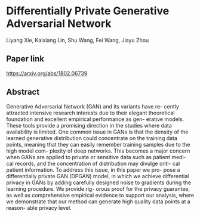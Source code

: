 # Differentially Private Generative Adversarial Network
Liyang Xie, Kaixiang Lin, Shu Wang, Fei Wang, Jiayu Zhou

## Paper link
https://arxiv.org/abs/1802.06739

## Abstract
Generative Adversarial Network (GAN) and its variants have re-
cently attracted intensive research interests due to their elegant
theoretical foundation and excellent empirical performance as gen-
erative models. These tools provide a promising direction in the
studies where data availability is limited. One common issue in
GANs is that the density of the learned generative distribution
could concentrate on the training data points, meaning that they
can easily remember training samples due to the high model com-
plexity of deep networks. This becomes a major concern when
GANs are applied to private or sensitive data such as patient medi-
cal records, and the concentration of distribution may divulge criti-
cal patient information. To address this issue, in this paper we pro-
pose a differentially private GAN (DPGAN) model, in which we
achieve differential privacy in GANs by adding carefully designed
noise to gradients during the learning procedure. We provide rig-
orous proof for the privacy guarantee, as well as comprehensive
empirical evidence to support our analysis, where we demonstrate
that our method can generate high quality data points at a reason-
able privacy level.


